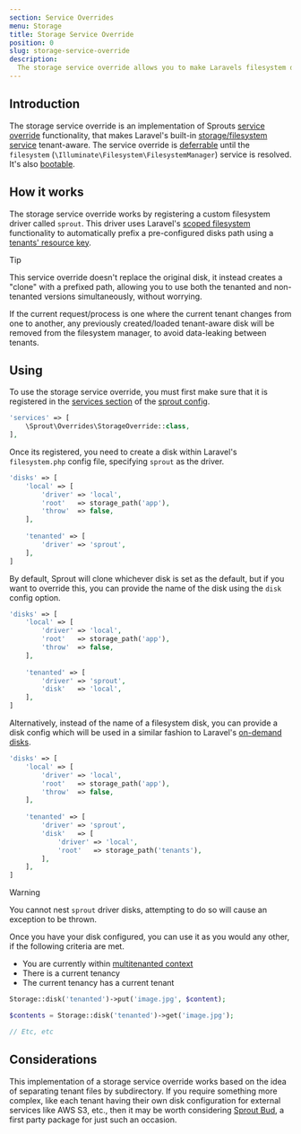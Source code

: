 ```yaml
---
section: Service Overrides
menu: Storage
title: Storage Service Override
position: 0
slug: storage-service-override
description:
  The storage service override allows you to make Laravels filesystem disks tenant-aware, allowing each tenant to have their own storage location(s)
---
```


## Introduction

The storage service override is an implementation of Sprouts [service override](service-overrides) functionality,
that makes Laravel's built-in [storage/filesystem service](https://laravel.com/docs/11.x/filesystem) tenant-aware.
The service override is [deferrable](service-overrides#deferrable-service-overrides) until the `filesystem`
(`\Illuminate\Filesystem\FilesystemManager`) service is resolved.
It's also [bootable](service-overrides#bootable-service-overrides).

## How it works

The storage service override works by registering a custom filesystem driver called `sprout`.
This driver uses
Laravel's [scoped filesystem](https://laravel.com/docs/11.x/filesystem#scoped-and-read-only-filesystems) functionality
to automatically prefix a pre-configured disks path using a [tenants' resource key](tenants#tenants-with-resources).

> [!TIP]
> This service override doesn't replace the original disk,
> it instead creates a "clone" with a prefixed path,
> allowing you to use both the tenanted and non-tenanted versions simultaneously, without worrying.

If the current request/process is one where the current tenant changes from one to another,
any previously created/loaded tenant-aware disk will be removed from the filesystem manager,
to avoid data-leaking between tenants.

## Using

To use the storage service override,
you must first make sure that it is registered in the [services section](configuration#services) of
the [sprout config](configuration#sprout-config).

```php
'services' => [
    \Sprout\Overrides\StorageOverride::class,
],
```

Once its registered, you need to create a disk within Laravel's `filesystem.php` config file,
specifying `sprout` as the driver.

```php
'disks' => [
    'local' => [
        'driver' => 'local',
        'root'   => storage_path('app'),
        'throw'  => false,
    ],
    
    'tenanted' => [
        'driver' => 'sprout',
    ],
]
```

By default, Sprout will clone whichever disk is set as the default,
but if you want to override this, you can provide the name of the disk using the `disk` config option.

```php
'disks' => [
    'local' => [
        'driver' => 'local',
        'root'   => storage_path('app'),
        'throw'  => false,
    ],
    
    'tenanted' => [
        'driver' => 'sprout',
        'disk'   => 'local',
    ],
]
```

Alternatively, instead of the name of a filesystem disk,
you can provide a disk config which will be used in a similar fashion to
Laravel's [on-demand disks](https://laravel.com/docs/11.x/filesystem#on-demand-disks).

```php
'disks' => [
    'local' => [
        'driver' => 'local',
        'root'   => storage_path('app'),
        'throw'  => false,
    ],
    
    'tenanted' => [
        'driver' => 'sprout',
        'disk'   => [
            'driver' => 'local',
            'root'   => storage_path('tenants'),
        ],
    ],
]
```

> [!WARNING]
> You cannot nest `sprout` driver disks, attempting to do so will cause an exception to be thrown.

Once you have your disk configured, you can use it as you would any other, if the following criteria are met.

- You are currently within [multitenanted context](multitenanted-context)
- There is a current tenancy
- The current tenancy has a current tenant

```php
Storage::disk('tenanted')->put('image.jpg', $content);

$contents = Storage::disk('tenanted')->get('image.jpg');

// Etc, etc
```

## Considerations

This implementation of a storage service override works based on the idea of separating tenant files by subdirectory.
If you require something more complex,
like each tenant having their own disk configuration for external services like AWS S3,
etc.,
then it may be worth considering [Sprout Bud](first-party-packages#bud),
a first party package for just such an occasion.
